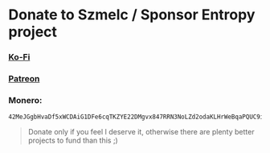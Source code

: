 # Donate to Szmelc / Sponsor Entropy project

### [Ko-Fi](https://ko-fi.com/szmelcgnu)
### [Patreon](https://patreon.com/szmelc?utm_medium=unknown&utm_source=join_link&utm_campaign=creatorshare_creator&utm_content=copyLink)

### Monero: 
```
42MeJGgbHvaDf5xWCDAiG1DFe6cqTKZYE22DMgvx847RRN3NoLZd2odaKLHrWeBqaPQUC9iTr6jnML8qvWQVBaJ7S2Tfcyw
```


> Donate only if you feel I deserve it, otherwise there are plenty better projects to fund than this ;)
